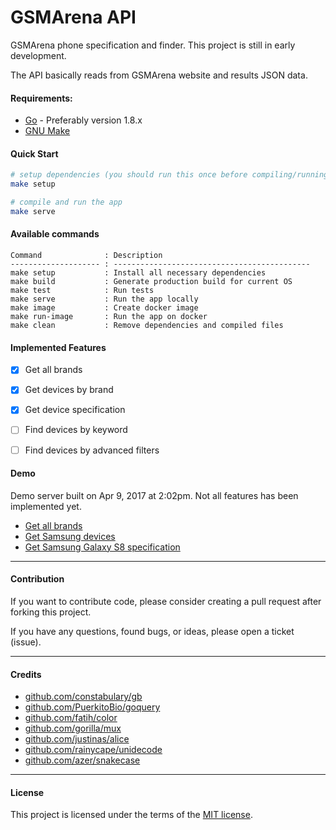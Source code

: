 # GSMArena API

GSMArena phone specification and finder.
This project is still in early development.

The API basically reads from GSMArena website and results JSON data. 

#### Requirements:

- [Go](https://golang.org/) - Preferably version 1.8.x
- [GNU Make](https://www.gnu.org/software/make/)


#### Quick Start
```bash
# setup dependencies (you should run this once before compiling/running the app)
make setup

# compile and run the app
make serve
```


#### Available commands

```
Command              : Description
-------------------- : --------------------------------------------
make setup           : Install all necessary dependencies
make build           : Generate production build for current OS
make test            : Run tests
make serve           : Run the app locally
make image           : Create docker image
make run-image       : Run the app on docker
make clean           : Remove dependencies and compiled files
```


#### Implemented Features
- [x] Get all brands
- [x] Get devices by brand
- [x] Get device specification
- [ ] Find devices by keyword
- [ ] Find devices by advanced filters


#### Demo
Demo server built on Apr 9, 2017 at 2:02pm. Not all features has been implemented yet.
- [Get all brands](https://gsmarena-ciaqxkwrcz.now.sh/brands)
- [Get Samsung devices](https://gsmarena-ciaqxkwrcz.now.sh/devices/samsung-phones-9)
- [Get Samsung Galaxy S8 specification](https://gsmarena-ciaqxkwrcz.now.sh/specs/samsung_galaxy_s8-8161)


---


#### Contribution
If you want to contribute code, please consider creating a pull request after forking this project.

If you have any questions, found bugs, or ideas, please open a ticket (issue).


---


#### Credits
- [github.com/constabulary/gb](github.com/constabulary/gb)
- [github.com/PuerkitoBio/goquery](github.com/PuerkitoBio/goquery)
- [github.com/fatih/color](github.com/fatih/color)
- [github.com/gorilla/mux](github.com/gorilla/mux)
- [github.com/justinas/alice](github.com/justinas/alice)
- [github.com/rainycape/unidecode](github.com/rainycape/unidecode)
- [github.com/azer/snakecase](github.com/azer/snakecase)


---


#### License

This project is licensed under the terms of the [MIT license](https://husniadil.mit-license.org/).
